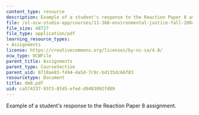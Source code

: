```yaml
---
content_type: resource
description: Example of a student's response to the Reaction Paper 8 assignment.
file: /ol-ocw-studio-app/courses/11-368-environmental-justice-fall-2004/ca57433793f38fd5efedd9483092fd09_dm8.pdf
file_size: 48727
file_type: application/pdf
learning_resource_types:
- Assignments
license: https://creativecommons.org/licenses/by-nc-sa/4.0/
ocw_type: OCWFile
parent_title: Assignments
parent_type: CourseSection
parent_uid: 8718ae83-f494-4a5d-7c9c-bd135dc66f83
resourcetype: Document
title: dm8.pdf
uid: ca574337-93f3-8fd5-efed-d9483092fd09
---
```

Example of a student's response to the Reaction Paper 8 assignment.